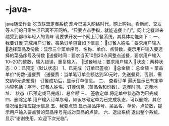 # -java-
java随堂作业 吃货联盟定餐系统
现今已进入网络时代，网上购物、看新闻、交友等人们的日常生活已离不开网络。“只要点点手指，就能送餐上门”，网上定餐越来越受到都市年轻人的青睐    现要求开发一个网上订餐系统，其具体功能如下：
一、我要订餐
       完成用户订餐，每条订单包含如下信息：
订餐人姓名：要求用户输入
选择菜品及份数：显示三个菜单序号、名称、单价、点赞数，提示用户输入要选择的菜品序号及份数
送餐时间：要求当天10到20点间整点送餐，要求用户输入10~20的整数，输入错误，重复输入。
送餐地址：要求用户输入
状态：两种状态：0：已预定（默认状态） 1、已完成（订单已签收）
总金额：
    总金额 = 菜品单价*份数-送餐费
   （送餐费：当单笔订单金额达到50元时，免送餐费，否则，需交纳6元送餐费）
  订餐成功后，显示订单信息。
二、  查看订单
        遍历显示已有定单
        内容包括：序号、订餐人姓名、订餐信息（菜品名和份数）、送餐时间、送餐地址、  状态（已预定或已完成）、总金额
三、  签收定单
        将定单中状态改为已完成
四、删除定单
    用户输入订单序号，如该序号定单为已完成状态，可以删除，其它情况给出相应提示信息
五、我要点赞
        显示菜品序号、菜品名、单价、点赞数，提示用户输入要点赞的菜品序号完成对菜品的点赞。
六、退出系统
退出整个系统，显示“谢谢使用，欢迎下次光临”。
